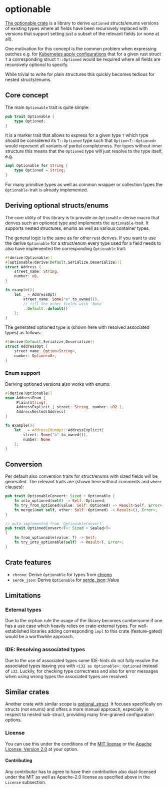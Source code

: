# optionable

[The optionable crate](https://crates.io/crates/optionable) is a library to derive `optioned` structs/enums versions of existing types
where all fields have been recursively replaced with versions that support setting just a subset of the relevant fields (or none at all).

One motivation for this concept is the common problem when expressing patches e.g. for [Kubernetes apply configurations](https://pkg.go.dev/k8s.io/client-go/applyconfigurations)
that for a given rust struct `T` a corresponding struct `T::Optioned` would be required where all fields are recursively optional
to specify.

While trivial to write for plain structures this quickly becomes tedious for nested structs/enums.

## Core concept
The main `Optionable` trait is quite simple:
```rust
pub trait Optionable {
    type Optioned;
}
```
It is a marker trait that allows to express for a given type `T` which type should be considered its `T::Optioned` type
such that `Option<T::Optioned>` would represent all variants of partial completeness.
For types without inner structure this means that the `Optioned` type will just resolve to the type itself, e.g.
```rust
impl Optionable for String {
    type Optioned = String;
}
```
For many primitive types as well as common wrapper or collection types the `Optionable`-trait is already implemented.

## Deriving optional structs/enums

The core utility of this library is to provide an `Optionable`-derive macro that derives such an optioned type
and implements the `Optionable`-trait. It supports nested structures, enums as well as various container types.

The general logic is the same as for other rust derives. If you want to use the derive `Optionable` for a struct/enum
every type used for a field needs to also have implemented the corresponding `Optionable` trait:
```rust
#[derive(Optionable)]
#[optionable(derive(Default,Serialize,Deserialize))]
struct Address {
    street_name: String,
    number: u8,
}

fn example(){
    let _ = AddressOpt{
        street_name: Some("a".to_owned()),
        // fill the other fields with `None`
        ..Default::default()
    };
}
```

The generated optioned type is (shown here with resolved associated types) as follows:
```rust
#[derive(Default,Serialize,Deserialize)]
struct AddressOpt {
    street_name: Option<String>,
    number: Option<u8>,
}
```

### Enum support
Deriving optioned versions also works with enums:
```rust
#[derive(Optionable)]
enum AddressEnum {
     Plain(String),
     AddressExplicit { street: String, number: u32 },
     AddressNested(Address)
}

fn example(){
    let _ = AddressEnumOpt::AddressExplicit{
        street: Some("a".to_owned()),
        number: None 
    };
}
```

## Conversion
Per default also conversion traits for struct/enums with sized fields will be generated.
The relevant traits are (shown here without comments and `where` clauses):
```rust
pub trait OptionableConvert: Sized + Optionable {
    fn into_optioned(self) -> Self::Optioned;
    fn try_from_optioned(value: Self::Optioned) -> Result<Self, Error>;
    fn merge(&mut self, other: Self::Optioned) -> Result<(), Error>;
}

// auto-implemented from `OptionableConvert`
pub trait OptionedConvert<T>: Sized + Sealed<T>
{
    fn from_optionable(value: T) -> Self;
    fn try_into_optionable(self) -> Result<T, Error>;
}
```

## Crate features
- `chrono`: Derive `Optionable` for types from [chrono](https://docs.rs/chrono/latest/chrono/)
- `serde_json`: Derive `Optionable` for [serde_json](https://docs.rs/serde_json/latest/serde_json/)::Value

## Limitations

### External types
Due to the orphan rule the usage of the library becomes cumbersome if one has a use case which heavily relies on crate-external types.
For well-established libraries adding corresponding `impl` to this crate (feature-gated) would be a worthwhile approach.

### IDE: Resolving associated types
Due to the use of associated types some IDE-hints do not fully resolve the associated types leaving you with
`<i32 as Optionable>::Optioned` instead of `i32`. Luckily, for checking type correctness and also for error messages
when using wrong types the associated types are resolved.

## Similar crates
Another crate with similar scope is [optional_struct](https://crates.io/crates/optional_struct).
It focuses specifically on structs (not enums) and offers a more manual approach, especially in respect to nested sub-struct,
providing many fine-grained configuration options.

### License
You can use this under the conditions of the [MIT license](LICENSE-MIT) or the [Apache License, Version 2.0](LICENSE-APACHE) at your option.

#### Contributing
Any contributor has to agree to have their contribution also dual-licensed under the MIT as well as Apache-2.0 license as
specified above in the `License` subsection.